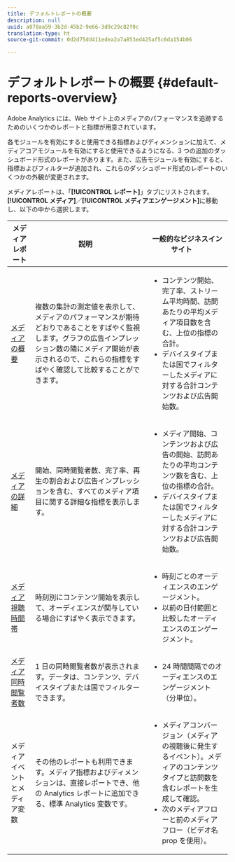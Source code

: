 ```yaml
---
title: デフォルトレポートの概要
description: null
uuid: a078aa59-3b2d-45b2-9e66-3d9c29c82f0c
translation-type: ht
source-git-commit: 0d2d75dd411edea2a7a853ed425af5c6da154b06

---
```



# デフォルトレポートの概要 {#default-reports-overview}

Adobe Analytics には、Web サイト上のメディアのパフォーマンスを追跡するためのいくつかのレポートと指標が用意されています。

各モジュールを有効にすると使用できる指標およびディメンションに加えて、メディアコアモジュールを有効にすると使用できるようになる、3 つの追加のダッシュボード形式のレポートがあります。また、広告モジュールを有効にすると、指標およびフィルターが追加され、これらのダッシュボード形式のレポートのいくつかの外観が変更されます。

メディアレポートは、「**[!UICONTROL レポート]**」タブにリストされます。**[!UICONTROL メディア]**／**[!UICONTROL メディアエンゲージメント]**&#x200B;に移動し、以下の中から選択します。

| メディアレポート | 説明     | 一般的なビジネスインサイト       |
| --- | --- | --- |
| [メディアの概要 ](media-reports-overview.md) | 複数の集計の測定値を表示して、メディアのパフォーマンスが期待どおりであることをすばやく監視します。グラフの広告インプレッション数の隣にメディア開始が表示されるので、これらの指標をすばやく確認して比較することができます。 | <ul> <li>コンテンツ開始、完了率、ストリーム平均時間、訪問あたりの平均メディア項目数を含む、上位の指標の合計。  </li> <li>デバイスタイプまたは国でフィルターしたメディアに対する合計コンテンツおよび広告開始数。  </li> </ul> |
| [メディアの詳細 ](media-reports-detail.md) | 開始、同時閲覧者数、完了率、再生の割合および広告インプレッションを含む、すべてのメディア項目に関する詳細な指標を表示します。 | <ul> <li>メディア開始、コンテンツおよび広告の開始、訪問あたりの平均コンテンツ数を含む、上位の指標の合計。  </li> <li>デバイスタイプまたは国でフィルターしたメディアに対する合計コンテンツおよび広告開始数。  </li> </ul> |
| [メディア視聴時間帯 ](media-reports-daypart.md) | 時刻別にコンテンツ開始を表示して、オーディエンスが関与している場合にすばやく表示できます。 | <ul> <li>時刻ごとのオーディエンスのエンゲージメント。  </li> <li>以前の日付範囲と比較したオーディエンスのエンゲージメント。  </li> </ul> |
| [メディア同時閲覧者数 ](media-concurrent-viewers.md) | 1 日の同時閲覧者数が表示されます。データは、コンテンツ、デバイスタイプまたは国でフィルターできます。 | <ul> <li>24 時間間隔でのオーディエンスのエンゲージメント（分単位）。  </li> </ul> |
| メディアイベントとメディア変数 | その他のレポートも利用できます。メディア指標およびディメンションは、直接レポートでき、他の Analytics レポートに追加できる、標準 Analytics 変数です。 | <ul> <li>メディアコンバージョン（メディアの視聴後に発生するイベント）。メディアのコンテンツタイプと訪問数を含むレポートを生成して確認。  </li> <li>次のメディアフローと前のメディアフロー（ビデオ名 prop を使用）。  </li> </ul> |
